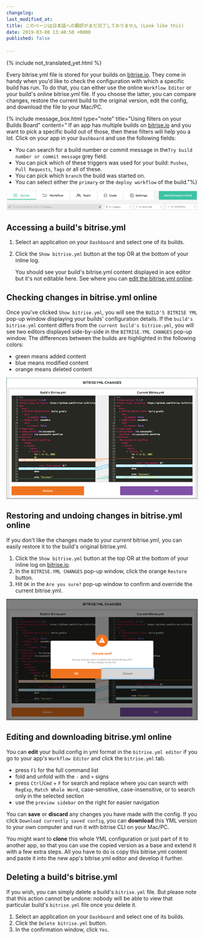 ```yaml
---
changelog:
last_modified_at:
title: このページは日本語への翻訳がまだ完了しておりません (Look like this)
date: 2019-03-08 13:48:50 +0000
published: false

---
```

{% include not_translated_yet.html %}

Every bitrise.yml file is stored for your builds on [bitrise.io](https://www.bitrise.io). They come in handy when you'd like to check the configuration with which a specific build has run. To do that, you can either use the online `Workflow Editor` or your build's online bitrise.yml file. If you choose the latter, you can compare changes, restore the current build to the original version, edit the config, and download the file to your Mac/PC.

{% include message_box.html type="note" title="Using filters on your Builds Board" content=" If an app has multiple builds on [bitrise.io](https://www.bitrise.io) and you want to pick a specific build out of those, then these filters will help you a lot. Click on your app in your `Dashboard` and use the following fields:

* You can search for a build number or commit message in the`Try build number or commit message` grey field.
* You can pick which of these triggers was used for your build: `Pushes`, `Pull Requests`, `Tags` or all of these.
* You can pick which `branch` the build was started on.
* You can select either the `primary` or the `deploy workflow` of the build."%}

![{{ page.title }}](/img/bitrise-cli-bitrise-yml/build-filters.png)

## Accessing a build's bitrise.yml

1. Select an application on your `Dashboard` and select one of its builds.
2. Click the `Show bitrise.yml` button at the top OR at the bottom of your inline log.

   You should see your build's bitrise.yml content displayed in ace editor but it's not editable here. See where you can [edit the bitrise.yml online](#editing-and-downloading-bitriseyml-online).

## Checking changes in bitrise.yml online

Once you've clicked `Show bitrise.yml`, you will see the `BUILD'S BITRISE YML` pop-up window displaying your builds' configuration details. If the `build's bitrise.yml` content differs from the `current build's bitrise.yml`, you will see two editors displayed side-by-side in the `BITRISE.YML CHANGES` pop-up window. The differences between the builds are highlighted in the following colors:

* green means added content
* blue means modified content
* orange means deleted content

![{{ page.title }}](/img/bitrise-cli-bitrise-yml/bitrise-yml-changes.png)

## Restoring and undoing changes in bitrise.yml online

If you don't like the changes made to your _current_ bitrise.yml, you can easily restore it to the build's original bitrise.yml.

1. Click the `Show bitrise.yml` button at the top OR at the bottom of your inline log on [bitrise.io](https://www.bitrise.io/).
2. In the `BITRISE.YML CHANGES` pop-up window, click the orange `Restore` button.
3. Hit `OK` in the `Are you sure?` pop-up window to confirm and override the current bitrise.yml.

![{{ page.title }}](/img/bitrise-cli-bitrise-yml/confirm-bitrise-yml-changes.png)

## Editing and downloading bitrise.yml online

You can **edit** your build config in yml format in the `bitrise.yml editor` if you go to your app's `Workflow Editor` and click the `bitrise.yml` tab.

* press `F1` for the full command list
* fold and unfold with the `-` and `+` signs
* press `Ctrl`/`Cmd` + `F` for search and replace where you can search with `RegExp`, `Match Whole Word`, case-sensitive, case-insensitive, or to search only in the selected section
* use the `preview sidebar` on the right for easier navigation

You can **save** or **discard** any changes you have made with the config. If you click `Download currently saved config`, you can **download** this YML version to your own computer and run it with bitrise CLI on your Mac/PC.

You might want to **clone** this whole YML configuration or just part of it to another app, so that you can use the copied version as a base and extend it with a few extra steps. All you have to do is copy this bitrise.yml content and paste it into the new app's bitrise.yml editor and develop it further.

## Deleting a build's bitrise.yml

If you wish, you can simply delete a build's `bitrise.yml` file. But please note that this action cannot be undone: nobody will be able to view that particular build's `bitrise.yml` file once you delete it.

1. Select an application on your `Dashboard` and select one of its builds.
2. Click the `Delete bitrise.yml` button.
3. In the confirmation window, click `Yes`.